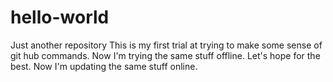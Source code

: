 # hello-world
Just another repository
This is my first trial at trying to make some sense of git hub commands.
Now I'm trying the same stuff offline. Let's hope for the best.
Now I'm updating the same stuff online.
